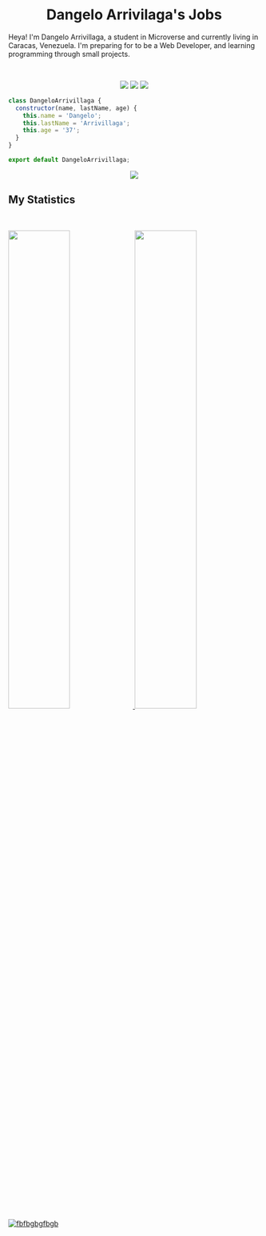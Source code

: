 <h1 align="center">
  <b>Dangelo Arrivilaga's Jobs</b>
</h1>

Heya! I'm Dangelo Arrivillaga, a student in Microverse and currently living in Caracas, Venezuela. I'm preparing for to be a Web Developer, 
and learning programming through small projects.

<br>

<p>
<div align="center">
  <img src="https://img.shields.io/badge/-HTML-c58545?style=for-the-badge&logo=html5&logoColor=c58545&labelColor=282828">
  <img src="https://img.shields.io/badge/-CSS-d1a01f?style=for-the-badge&logo=css3&logoColor=d1a01f&labelColor=282828">
  <img src="https://img.shields.io/badge/-Javascript-98b982?style=for-the-badge&logo=javascript&logoColor=98b982&labelColor=282828">
</div>
</p>

```javascript
class DangeloArrivillaga {
  constructor(name, lastName, age) {
    this.name = 'Dangelo';
    this.lastName = 'Arrivillaga';
    this.age = '37';
  }
}

export default DangeloArrivillaga;
```

<div align="center">
  <a href="https://open.spotify.com/user/31vjcu4w7cwiq7zvaquesb5phqje?si=GT7SIlDhSye0Ozi3uweSvg&fbclid=IwAR150nIK7hCQ0vMoCy42gnbn8SBuCibX2nWjbC99Y61Evq020EBqq84e3SE&nd=1">
    <img src="https://readme-spotify-tingz.vercel.app/api/now-playing">
  </a>
</div>


## My Statistics

<br/>
<p align="left">
  <a href="https://abhigyantrips.dev/">
  <img width="49.5%" src="https://github-readme-stats.vercel.app/api?username=Dangelo-JAN&show_icons=true&theme=gruvbox&hide_border=true" />
    <img width="49.5%" src="https://github-readme-streak-stats.herokuapp.com/?user=Dangelo-JAN&theme=gruvbox&hide_border=true" />
  </a>
</p>
<br>

[![fbfbgbgfbgb](https://activity-graph.herokuapp.com/graph?username=Dangelo-JAN&custom_title=Abhigyan%20Trips's%20Contribution%20Graph&theme=gruvbox&bg_color=282828&hide_border=true&line=d1a01f&point=c58545)](https://abhigyantrips.dev)

